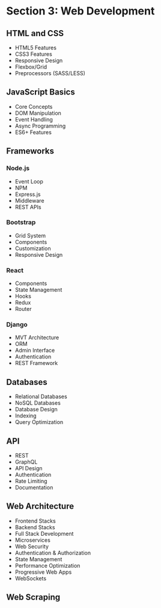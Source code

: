 # Section 3: Web Development
## HTML and CSS
- HTML5 Features
- CSS3 Features
- Responsive Design
- Flexbox/Grid
- Preprocessors (SASS/LESS)

## JavaScript Basics
- Core Concepts
- DOM Manipulation
- Event Handling
- Async Programming
- ES6+ Features

## Frameworks
### Node.js
- Event Loop
- NPM
- Express.js
- Middleware
- REST APIs

### Bootstrap
- Grid System
- Components
- Customization
- Responsive Design

### React
- Components
- State Management
- Hooks
- Redux
- Router

### Django
- MVT Architecture
- ORM
- Admin Interface
- Authentication
- REST Framework

## Databases
- Relational Databases
- NoSQL Databases
- Database Design
- Indexing
- Query Optimization

## API
- REST
- GraphQL
- API Design
- Authentication
- Rate Limiting
- Documentation

## Web Architecture
- Frontend Stacks
- Backend Stacks
- Full Stack Development
- Microservices
- Web Security
- Authentication & Authorization
- State Management
- Performance Optimization
- Progressive Web Apps
- WebSockets

## Web Scraping
